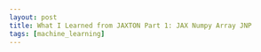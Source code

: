```yaml
---
layout: post
title: What I Learned from JAXTON Part 1: JAX Numpy Array JNP
tags: [machine_learning]
---
```


